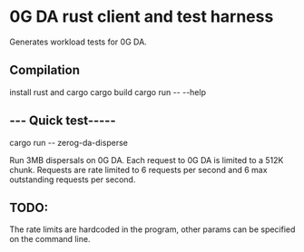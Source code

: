 # 0G DA rust client and test harness

Generates workload tests for 0G DA.


## Compilation

install rust and cargo
cargo build
cargo run -- --help



## --- Quick test-----
cargo run -- zerog-da-disperse

Run 3MB dispersals on 0G DA. Each request to 0G DA is limited to a 512K chunk.
Requests are rate limited to 6 requests per second and 6 max outstanding requests per second.

## TODO:
The rate limits are hardcoded in the program, other params can be specified on the command line.

